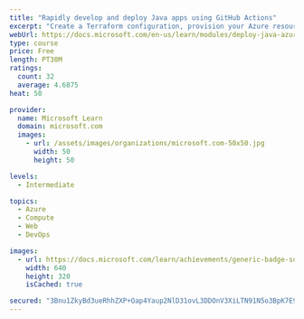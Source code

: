 ```yaml
---
title: "Rapidly develop and deploy Java apps using GitHub Actions"
excerpt: "Create a Terraform configuration, provision your Azure resources, and set up your project for Continuous Integration and Deployment (CI/CD) with GitHub Actions."
webUrl: https://docs.microsoft.com/en-us/learn/modules/deploy-java-azure-pipeline-terraform/
type: course
price: Free
length: PT30M
ratings:
  count: 32
  average: 4.6875
heat: 50

provider:
  name: Microsoft Learn
  domain: microsoft.com
  images:
    - url: /assets/images/organizations/microsoft.com-50x50.jpg
      width: 50
      height: 50

levels:
  - Intermediate

topics:
  - Azure
  - Compute
  - Web
  - DevOps

images:
  - url: https://docs.microsoft.com/learn/achievements/generic-badge-social.png
    width: 640
    height: 320
    isCached: true

secured: "3Bnu1ZkyBd3ueRhhZXP+Oap4Yaup2NlD31ovL3DDOnV3XiLTN91N5o3BpK7E9kl15pg/e300LDQogQT7/Ph6Tg/cTJyvItWmLXPqtE9Gc0+8YdUxZHU8tceDruysIYHNe9pD/V4CWUP6KE+M2vHyVPmCgK+lDMAS2UamM+DZQQ3dTYTnv5NGRaFr0nnpW6y/YEc2NrFmzVfDeXXkNi6DByyjAh5DMsSxCetZP5pP7RQmChJ6jeFwRNtZjqdJFKZYJk3nyhd+8ahLtt8ofAtgJoCiR28NKTvTvp6VCc2sU8DuCptA4jOdO+9hRAQ2DiwXMHYjU6sXXL2f0nvVj6XD11+JmE5HXgWS2ZPUwgA80D8+EiNMKxRBV6LWOXMPaFdyt1UeTjsijHOoxnsjakiPS17E2GM85SKGSk58BGuvSF0=;kkIY+/N4HEi2JRdQ5AGAGg=="
---
```


